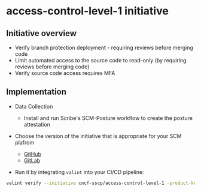 # access-control-level-1 initiative

## Initiative overview

* Verify branch protection deployment - requiring reviews before merging code
* Limit automated access to the source code to read-only (by requiring reviews before merging code)
* Verify source code access requires MFA

## Implementation

* Data Collection
    * Install and run Scribe's SCM-Posture workflow to create the posture attestation

* Choose the version of the initiative that is appropriate for your SCM plafrom
    * [GitHub](github/README.md)
    * [GitLab](gitlab/README.md)

* Run it by integrating `valint` into your CI/CD pipeline:

```bash
valint verify --initiative cncf-sscp/access-control-level-1 -product-key my-product ...
```